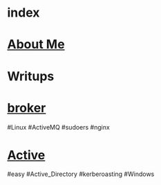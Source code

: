 # index

# [About Me](https://gyrsec.github.io/about/)
# Writups
# [broker](https://gyrsec.github.io/VMs/HTB/Broker/) 
\#Linux \#ActiveMQ \#sudoers \#nginx
# [Active](https://gyrsec.github.io/VMs/HTB/Active/)
\#easy \#Active_Directory \#kerberoasting \#Windows
